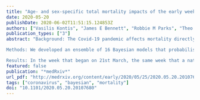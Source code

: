 ```yaml
---
title: "Age- and sex-specific total mortality impacts of the early weeks of the Covid-19 pandemic in England and Wales: Application of a Bayesian model ensemble to mortality statistics"
date: 2020-05-20
publishDate: 2020-06-02T11:51:15.124853Z
authors: ["Vasilis Kontis", "James E Bennett", "Robbie M Parks", "Theo Rashid", "Jonathan Pearson-Stuttard", "Perviz Asaria", "Michel Guillot", "Marta Blangiardo", "Majid Ezzati"]
publication_types: ["3"]
abstract: "Background: The Covid-19 pandemic affects mortality directly through infection as well as through changes in the social, environmental and healthcare determinants of health. The impacts on mortality are likely to vary, in both magnitude and timing, by age and sex. Our aim was to estimate the total mortality impacts of the pandemic, by sex, age group and week.

Methods: We developed an ensemble of 16 Bayesian models that probabilistically estimate the weekly number of deaths that would be expected had the Covid-19 pandemic not occurred. The models account for seasonality of death rates, medium-long-term trends in death rates, the impact of temperature on death rates, association of death rates in each week on those in preceding week(s), and the impact of bank holidays. We used data from January 2010 through mid-February 2020 (i.e., week starting 15th February 2020) to estimate the parameters of each model, which was then used to predict the number of deaths for subsequent weeks as estimates of death rates if the pandemic had not occurred. We subtracted these estimates from the actual reported number of deaths to measure the total mortality impact of the pandemic.

Results: In the week that began on 21st March, the same week that a national lockdown was put in place, there was a > 92% probability that there were more deaths in men and women aged ≥ 45 years than would occur in the absence of the pandemic; the probability was 100% from the subsequent week. Taken over the entire period from mid-February to 8th May 2020, there were an estimated ∼ 49,200 (44,700-53,300) or 43% (37-48) more deaths than would be expected had the pandemic not taken place. 22,900 (19,300-26,100) of these deaths were in females (40% (32-48) higher than if there had not been a pandemic), and 26,300 (23,800-28,700) in males (46% (40-52) higher). The largest number of excess deaths occurred among women aged &gt;85 years (12,400; 9,300-15,300), followed by men aged > 85 years (9,600; 7,800-11,300) and 75-84 years (9,000; 7,500-10,300). The cause of death assigned to the majority (37,295) of these excess deaths was Covid-19. There was nonetheless a &gt;99.99% probability that there has been an increase in deaths assigned to other causes in those aged ≥45 years. However, by the 8th of May, the all-cause excess mortality had become virtually equal to deaths assigned to Covid-19, and non-Covid excess deaths had diminished to close to zero, or possibly become negative, in all age-sex groups. Interpretation: The death toll of Covid-19 pandemic, in middle and older ages, is substantially larger than the number of deaths reported as a result of confirmed infection, and was visible in vital statistics when the national lockdown was put in place. When all-cause mortality is considered, the mortality impact of the pandemic on men and women is more similar than when comparing deaths assigned to Covid-19 as underlying cause of death."
featured: false
publication: "*medRxiv*"
url_pdf: "http://medrxiv.org/content/early/2020/05/25/2020.05.20.20107680.abstract"
tags: ["coronavirus", "bayesian", "mortality"]
doi: "10.1101/2020.05.20.20107680"
---
```


